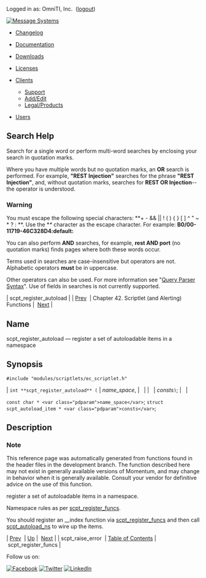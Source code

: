 Logged in as: OmniTI, Inc.  ([logout](https://support.messagesystems.com/logout.php))

[![Message Systems](https://support.messagesystems.com/images/ms-white205.png)](https://support.messagesystems.com/start.php) 

*   [Changelog](https://support.messagesystems.com/start.php?show=changelog)
*   [Documentation](https://support.messagesystems.com/docs/)
*   [Downloads](https://support.messagesystems.com/start.php)

*   [Licenses](https://support.messagesystems.com/license_summary.php)
*   <a href="">Clients</a>
    *   [Support](https://support.messagesystems.com/cs.php)
    *   [Add/Edit](https://support.messagesystems.com/edit_client.php)
    *   [Legal/Products](https://support.messagesystems.com/edit_products.php)
*   [Users](https://support.messagesystems.com/edit_customer.php)

## Search Help

Search for a single word or perform multi-word searches by enclosing your search in quotation marks.

Where you have multiple words but no quotation marks, an **OR** search is performed. For example, **"REST Injection"** searches for the phrase **"REST Injection"**, and, without quotation marks, searches for **REST OR Injection**--the operator is understood.

### Warning

You must escape the following special characters: **+ - && || ! ( ) { } [ ] ^ " ~ * ? : \**. Use the **\** character as the escape character. For example: **B0/00-11719-46C328D4\:default\:**

You can also perform **AND** searches, for example, **rest AND port** (no quotation marks) finds pages where both these words occur.

Terms used in searches are case-insensitive but operators are not. Alphabetic operators **must** be in uppercase.

Other operators can also be used. For more information see "[Query Parser Syntax](https://lucene.apache.org/core/old_versioned_docs/versions/3_0_0/queryparsersyntax.html)". Use of fields in searches is not currently supported.

| scpt_register_autoload |
| [Prev](apis.scpt_raise_error.php)  | Chapter 42. Scriptlet (and Alerting) Functions |  [Next](apis.scpt_register_funcs.php) |

<a name="apis.scpt_register_autoload"></a>
## Name

scpt_register_autoload — register a set of autoloadable items in a namespace

## Synopsis

`#include "modules/scriptlets/ec_scriptlet.h"`

| `int **scpt_register_autoload** (` | <var class="pdparam">name_space</var>, |   |
|   | <var class="pdparam">consts</var>`)`; |   |

`const char * <var class="pdparam">name_space</var>`;
`struct scpt_autoload_item * <var class="pdparam">consts</var>`;<a name="idp31976112"></a>
## Description

### Note

This reference page was automatically generated from functions found in the header files in the development branch. The function described here may not exist in generally available versions of Momentum, and may change in behavior when it is generally available. Consult your vendor for definitive advice on the use of this function.

register a set of autoloadable items in a namespace.

Namespace rules as per [scpt_register_funcs](apis.scpt_register_funcs.php "scpt_register_funcs").

You should register an __index function via [scpt_register_funcs](apis.scpt_register_funcs.php "scpt_register_funcs") and then call [scpt_autoload_ns](apis.scpt_autoload_ns.php "scpt_autoload_ns") to wire up the items.

| [Prev](apis.scpt_raise_error.php)  | [Up](script.php) |  [Next](apis.scpt_register_funcs.php) |
| scpt_raise_error  | [Table of Contents](index.php) |  scpt_register_funcs |

Follow us on:

[![Facebook](https://support.messagesystems.com/images/icon-facebook.png)](http://www.facebook.com/messagesystems) [![Twitter](https://support.messagesystems.com/images/icon-twitter.png)](http://twitter.com/#!/MessageSystems) [![LinkedIn](https://support.messagesystems.com/images/icon-linkedin.png)](http://www.linkedin.com/company/message-systems)